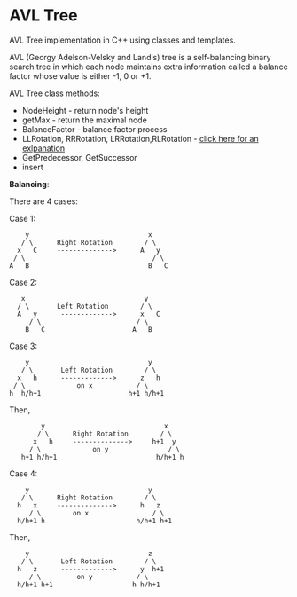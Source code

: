 # AVL Tree
AVL Tree implementation in C++ using classes and templates.

AVL (Georgy Adelson-Velsky and Landis) tree is a self-balancing binary search tree in which each node maintains extra information called a balance factor whose value is either -1, 0 or +1.

AVL Tree class methods:

<ul>
  <li>NodeHeight - return node's height </li>
  <li>getMax -  return the maximal node</li>
  <li>BalanceFactor - balance factor process</li>
  <li>LLRotation, RRRotation, LRRotation,RLRotation - <a href="#rotations">click here for an exlpanation</a></li>
  <li>GetPredecessor, GetSuccessor</li>
  <li>insert</li>
</ul>

<b>Balancing</b>:
<div id="rotations">
There are 4 cases:

Case 1:

        y                              x
       / \      Right Rotation        / \
      x   C     -------------->      A   y
     / \                                / \
    A   B                              B   C
    
Case 2:

    
       x                              y
      / \       Left Rotation        / \
      A   y      ------------->      x   C
         / \                        / \
        B   C                      A   B
        
        
Case 3:

        y                              y
       / \       Left Rotation        / \
      x   h      ------------->      z   h
     / \             on x           / \
    h  h/h+1                      h+1 h/h+1
    
Then,
```
        y                              x
       / \      Right Rotation        / \
      x   h     -------------->     h+1  y
     / \             on y               / \
   h+1 h/h+1                         h/h+1 h

``` 
   
Case 4:

        y                              y
       / \      Right Rotation        / \
      h   x     -------------->      h   z
         / \        on x                / \
      h/h+1 h                       h/h+1 h+1
      
      
Then,

        y                              z
       / \       Left Rotation        / \
      h   z      ------------->      y  h+1
         / \         on y           / \
      h/h+1 h+1                    h h/h+1
